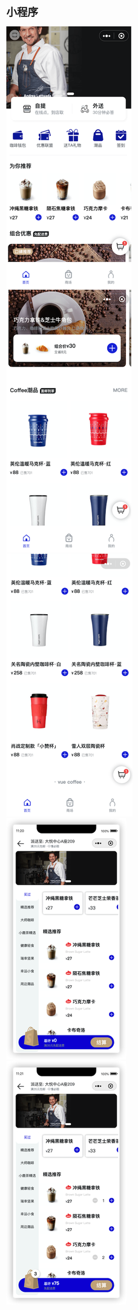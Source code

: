 # 小程序

![](https://github.com/VueCoffee/miniprogram/blob/master/screenshot/home.png?raw=true)
![](https://github.com/VueCoffee/miniprogram/blob/master/screenshot/home1.png?raw=true)
![](https://github.com/VueCoffee/miniprogram/blob/master/screenshot/home2.png?raw=true)
![](https://github.com/VueCoffee/miniprogram/blob/master/screenshot/product1.png?raw=true)
![](https://github.com/VueCoffee/miniprogram/blob/master/screenshot/product2.png?raw=true)